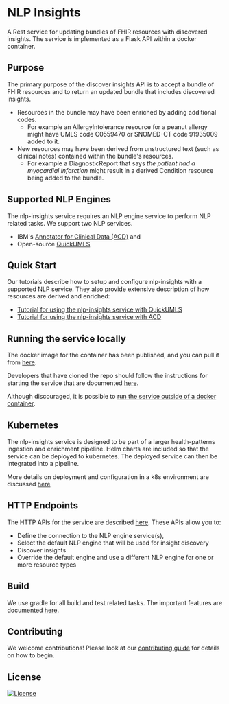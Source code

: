 # NLP Insights
A Rest service for updating bundles of FHIR resources with discovered insights.
The service is implemented as a Flask API within a docker container.

## Purpose
The primary purpose of the discover insights API is to accept a bundle of FHIR resources and to return an updated bundle that includes discovered insights.
* Resources in the bundle may have been enriched by adding additional codes. 
  - For example an AllergyIntolerance resource for a peanut allergy might have UMLS code C0559470 or SNOMED-CT code 91935009 added to it.
* New resources may have been derived from unstructured text (such as clinical notes) contained within the bundle's resources. 
  - For example a DiagnosticReport that says *the patient had a myocardial infarction* might result in a derived Condition resource being added to the bundle.


## Supported NLP Engines
The nlp-insights service requires an NLP engine service to perform NLP related tasks. We support two NLP services.

* IBM's [Annotator for Clinical Data (ACD)](https://www.ibm.com/cloud/watson-annotator-for-clinical-data) and 
* Open-source [QuickUMLS](https://github.com/Georgetown-IR-Lab/QuickUMLS)


## Quick Start
Our tutorials describe how to setup and configure nlp-insights with a supported NLP service. They also provide extensive description of how resources are derived and enriched:

* [Tutorial for using the nlp-insights service with QuickUMLS](./doc/examples/quickumls/quickumls_tutorial.md)
* [Tutorial for using the nlp-insights service with ACD](./doc/examples/acd/acd_tutorial.md)


## Running the service locally
The docker image for the container has been published, and you can pull it from [here](https://hub.docker.com/r/alvearie/nlp-insights).

Developers that have cloned the repo should follow the instructions for starting the service that are documented [here](./doc/examples/setup/start_nlp_insights.md).

Although discouraged, it is possible to [run the service outside of a docker container](./doc/developer/run_service_no_docker.md).

## Kubernetes
The nlp-insights service is designed to be part of a larger health-patterns ingestion and enrichment pipeline. Helm charts are included so that the service can be deployed to kubernetes. The deployed service can then be integrated into a pipeline.

More details on deployment and configuration in a k8s environment are discussed [here](./doc/developer/kubernetes.md)

## HTTP Endpoints
The HTTP APIs for the service are described [here](./doc/developer/http_endpoints.md).
These APIs allow you to:

* Define the connection to the NLP engine service(s),
* Select the default NLP engine that will be used for insight discovery
* Discover insights
* Override the default engine and use a different NLP engine for one or more resource types

## Build
We use gradle for all build and test related tasks. The important features are documented [here](./doc/developer/gradle_tasks.md).

## Contributing
We welcome contributions! Please look at our [contributing guide](./doc/developer/CONTRIBUTING.md) for details on how to begin.


## License
[![License](https://img.shields.io/badge/License-Apache%202.0-blue.svg)](https://opensource.org/licenses/Apache-2.0) 